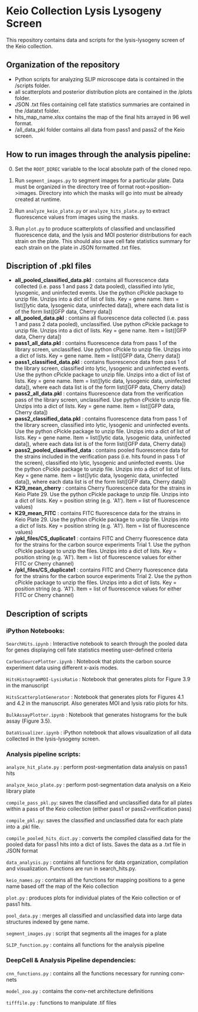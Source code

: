 # Keio Collection Lysis Lysogeny Screen
This repository contains data and scripts for the lysis-lysogeny screen of the Keio collection.

## **Organization of the repository**
* Python scripts for analyzing SLIP microscope data is contained in the /scripts folder.
* all scatterplots and posterior distribution plots are contained in the /plots folder.
* JSON .txt files containing cell fate statistics summaries are contained in the /datatxt folder.
* hits_map_name.xlsx contains the map of the final hits arrayed in 96 well format.
* /all_data_pkl folder contains all data from pass1 and pass2 of the Keio screen.

## How to run images through the analysis pipeline:
0. Set the `ROOT_DIREC` variable to the local absolute path of the cloned repo.
1. Run `segment_images.py` to segment images for a particular plate. Data must be organized in the directory tree of format root->position->images. Directory into which the masks will go into must be already created at runtime.

2. Run `analyze_keio_plate.py` or `analyze_hits_plate.py` to extract fluorescence values from images using the masks.

3. Run `plot.py` to produce scatterplots of classified and unclassified fluorescence data, and the lysis and MOI posterior distributions for each strain on the plate. This should also save cell fate statistics summary for each strain on the plate in JSON formatted .txt files.

## **Discription of .pkl files**
* **all_pooled_classified_data.pkl** : contains all fluorescence data collected (i.e. pass 1 and pass 2 data pooled), classified into lytic, lysogenic, and uninfected events. Use the python cPickle package to unzip file. Unzips into a dict of list of lists. 
Key = gene name. Item = list([lytic data, lysogenic data, uninfected data]), where each data list is of the form list([GFP data, Cherry data])
* **all_pooled_data.pkl** : contains all fluorescence data collected (i.e. pass 1 and pass 2 data pooled), unclassified. Use python cPickle package to unzip file. Unzips into a dict of lists. Key = gene name. Item = list([GFP data, Cherry data])
* **pass1_all_data.pkl** : contains fluorescence data from pass 1 of the library screen, unclassified. Use python cPickle to unzip file. Unzips into a dict of lists. Key = gene name. Item = list([GFP data, Cherry data])
* **pass1_classified_data.pkl** : contains fluorescence data from pass 1 of the library screen, classified into lytic, lysogenic and uninfected events. Use the python cPickle package to unzip file. Unzips into a dict of list of lists. 
Key = gene name. Item = list([lytic data, lysogenic data, uninfected data]), where each data list is of the form list([GFP data, Cherry data])
* **pass2_all_data.pkl** : contains fluorescence data from the verification pass of the library screen, unclassified. Use python cPickle to unzip file. Unzips into a dict of lists. Key = gene name. Item = list([GFP data, Cherry data])
* **pass2_classified_data.pkl** : contains fluorescence data from pass 1 of the library screen, classified into lytic, lysogenic and uninfected events. Use the python cPickle package to unzip file. Unzips into a dict of list of lists. 
Key = gene name. Item = list([lytic data, lysogenic data, uninfected data]), where each data list is of the form list([GFP data, Cherry data])
* **pass2_pooled_classified_data** : contains pooled fluorescence data for the strains included in the verification pass (i.e. hits found in pass 1 of the screen), classified nto lytic, lysogenic and uninfected events. Use the python cPickle package to unzip file. Unzips into a dict of list of lists. Key = gene name. Item = list([lytic data, lysogenic data, uninfected data]), where each data list is of the form list([GFP data, Cherry data])
* **K29_mean_cherry** : contains Cherry fluorescence data for the strains in Keio Plate 29. Use the python cPickle package to unzip file. Unzips into a dict of lists. Key = position string (e.g. 'A1'). Item = list of fluorescence values)
* **K29_mean_FITC** : contains FITC fluorescence data for the strains in Keio Plate 29. Use the python cPickle package to unzip file. Unzips into a dict of lists. Key = position string (e.g. 'A1'). Item = list of fluorescence values)
* **/pkl_files/CS_duplicate1** : contains FITC and Cherry fluorescence data for the strains for the carbon source experiments Trial 1. Use the python cPickle package to unzip the files. Unzips into a dict of lists. Key = position string (e.g. 'A1'). Item = list of fluorescence values for either FITC or Cherry channel)
* **/pkl_files/CS_duplicate1** : contains FITC and Cherry fluorescence data for the strains for the carbon source experiments Trial 2. Use the python cPickle package to unzip the files. Unzips into a dict of lists. Key = position string (e.g. 'A1'). Item = list of fluorescence values for either FITC or Cherry channel)

## **Description of scripts**

### iPython Notebooks:
`SearchHits.ipynb` : Interactive notebook to search through the pooled data for genes displaying cell fate statistics meeting user-defined criteria

`CarbonSourcePlotter.ipynb` : Notebook that plots the carbon source experiment data using different x-axis modes.

`HitsHistogramMOI-LysisRatio` : Notebook that generates plots for Figure 3.9 in the manuscript

`HitsScatterplotGenerator` : Notebook that generates plots for Figures 4.1 and 4.2 in the manuscript. Also generates MOI and lysis ratio plots for hits.

`BulkAssayPlotter.ipynb` : Notebook that generates histograms for the bulk assay (Figure 3.5).

`DataVisualizer.ipynb` : iPython notebook that allows visualization of all data collected in the lysis-lysogeny screen.

### Analysis pipeline scripts:

`analyze_hit_plate.py` : perform post-segmentation data analysis on pass1 hits

`analyze_keio_plate.py` : perform post-segmentation data analysis on a Keio library plate

`compile_pass_pkl.py`: saves the classified and unclassified data for all plates within a pass of the Keio collection (either pass1 or 	pass2=verification pass)

`compile_pkl.py`: saves the classified and unclassified data for each plate into a .pkl file.

`compile_pooled_hits_dict.py` : converts the compiled classified data for the pooled data for pass1 hits into a dict of lists.
Saves the data as a .txt file in JSON format

`data_analysis.py` : contains all functions for data organization, compilation and visualization. Functions are run in search_hits.py. 

`keio_names.py` : contains all the functions for mapping positions to a gene name based off the map of the Keio collection

`plot.py` : produces plots for individual plates of the Keio collection or of pass1 hits.

`pool_data.py` : merges all classified and unclassified data into large data structures indexed by gene name.

`segment_images.py` : script that segments all the images for a plate

`SLIP_function.py` : contains all functions for the analysis pipeline

### DeepCell & Analysis Pipeline dependencies:

`cnn_functions.py` : contains all the functions necessary for running conv-nets

`model_zoo.py` : contains the conv-net architecture definitions

`tifffile.py` : functions to manipulate .tif files



